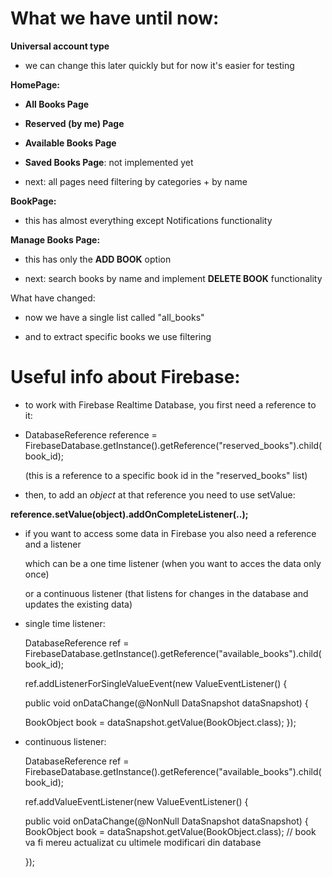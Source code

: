 
# What we have until now:

**Universal account type**

  - we can change this later quickly but for now it's easier for testing
  

**HomePage:** 
   
- **All Books Page**

- **Reserved (by me) Page** 

- **Available Books Page**

- **Saved Books Page**: not implemented yet

- next: all pages need filtering by categories + by name


**BookPage:**

- this has almost everything except Notifications functionality

          
**Manage Books Page:** 
  
  - this has only the **ADD BOOK** option
    
  - next: search books by name and implement **DELETE BOOK** functionality
  
  
 What have changed:
 
 - now we have a single list called "all_books"
 
 - and to extract specific books we use filtering
 
 
      
      
# Useful info about Firebase:
      
- to work with Firebase Realtime Database, you first need a reference to it:
      
 - DatabaseReference reference = FirebaseDatabase.getInstance().getReference("reserved_books").child(book_id);
      
   (this is a reference to a specific book id in the "reserved_books" list)
       
  - then, to add an *object* at that reference you need to use setValue:
        
   **reference.setValue(object).addOnCompleteListener(..);**
   
  - if you want to access some data in Firebase you also need a reference and a listener
  
     which can be a one time listener (when you want to acces the data only once)
   
     or a continuous listener (that listens for changes in the database and updates the existing data)
   
   - single time listener:
   
     DatabaseReference ref  = FirebaseDatabase.getInstance().getReference("available_books").child(book_id);
     
     ref.addListenerForSingleValueEvent(new ValueEventListener() {
        
        public void onDataChange(@NonNull DataSnapshot dataSnapshot) {
        
        BookObject book = dataSnapshot.getValue(BookObject.class); 
        });
        
        
  - continuous listener:
  
    DatabaseReference ref = FirebaseDatabase.getInstance().getReference("available_books").child(book_id);
       
    ref.addValueEventListener(new ValueEventListener() {
       
       public void onDataChange(@NonNull DataSnapshot dataSnapshot) {
             BookObject book = dataSnapshot.getValue(BookObject.class);
             // book va fi mereu actualizat cu ultimele modificari din database
                
      });
                                    
